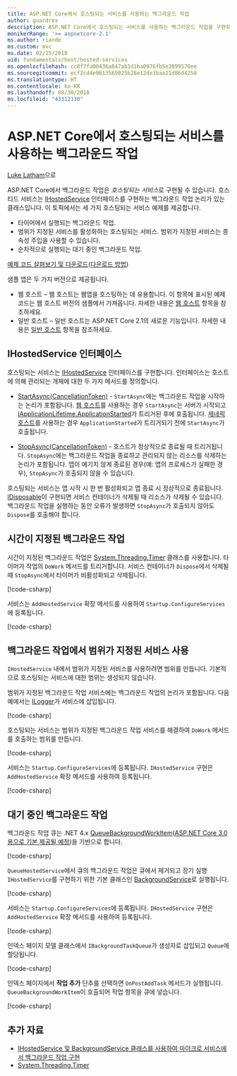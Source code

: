 ```yaml
---
title: ASP.NET Core에서 호스팅되는 서비스를 사용하는 백그라운드 작업
author: guardrex
description: ASP.NET Core에서 호스팅되는 서비스를 사용하는 백그라운드 작업을 구현하는 방법을 배웁니다.
monikerRange: '>= aspnetcore-2.1'
ms.author: riande
ms.custom: mvc
ms.date: 02/15/2018
uid: fundamentals/host/hosted-services
ms.openlocfilehash: cc8f7fa00436a847ab1d1ba0976fb5e3899576ee
ms.sourcegitcommit: ecf2cd4e0613569025b28e12de3baa21d86d4258
ms.translationtype: HT
ms.contentlocale: ko-KR
ms.lasthandoff: 08/30/2018
ms.locfileid: "43312130"
---
```

# <a name="background-tasks-with-hosted-services-in-aspnet-core"></a>ASP.NET Core에서 호스팅되는 서비스를 사용하는 백그라운드 작업

[Luke Latham](https://github.com/guardrex)으로

ASP.NET Core에서 백그라운드 작업은 *호스팅되는 서비스*로 구현될 수 있습니다. 호스티드 서비스는 [IHostedService](/dotnet/api/microsoft.extensions.hosting.ihostedservice) 인터페이스를 구현하는 백그라운드 작업 논리가 있는 클래스입니다. 이 토픽에서는 세 가지 호스팅되는 서비스 예제를 제공합니다.

* 타이머에서 실행되는 백그라운드 작업.
* 범위가 지정된 서비스를 활성화하는 호스팅되는 서비스. 범위가 지정된 서비스는 종속성 주입을 사용할 수 있습니다.
* 순차적으로 실행되는 대기 중인 백그라운드 작업.

[예제 코드 살펴보기 및 다운로드](https://github.com/aspnet/Docs/tree/master/aspnetcore/fundamentals/host/hosted-services/samples/)([다운로드 방법](xref:tutorials/index#how-to-download-a-sample))

샘플 앱은 두 가지 버전으로 제공됩니다.

* 웹 호스트 &ndash; 웹 호스트는 웹앱을 호스팅하는 데 유용합니다. 이 항목에 표시된 예제 코드는 웹 호스트 버전의 샘플에서 가져옵니다. 자세한 내용은 [웹 호스트](xref:fundamentals/host/web-host) 항목을 참조하세요.
* 일반 호스트 &ndash; 일반 호스트는 ASP.NET Core 2.1의 새로운 기능입니다. 자세한 내용은 [일반 호스트](xref:fundamentals/host/generic-host) 항목을 참조하세요.

## <a name="ihostedservice-interface"></a>IHostedService 인터페이스

호스팅되는 서비스는 [IHostedService](/dotnet/api/microsoft.extensions.hosting.ihostedservice) 인터페이스를 구현합니다. 인터페이스는 호스트에 의해 관리되는 개체에 대한 두 가지 메서드를 정의합니다.

* [StartAsync(CancellationToken)](/dotnet/api/microsoft.extensions.hosting.ihostedservice.startasync) - `StartAsync`에는 백그라운드 작업을 시작하는 논리가 포함됩니다. [웹 호스트](xref:fundamentals/host/web-host)를 사용하는 경우 `StartAsync`는 서버가 시작되고 [IApplicationLifetime.ApplicationStarted](/dotnet/api/microsoft.aspnetcore.hosting.iapplicationlifetime.applicationstarted)가 트리거된 후에 호출됩니다. [제네릭 호스트](xref:fundamentals/host/generic-host)를 사용하는 경우 `ApplicationStarted`가 트리거되기 전에 `StartAsync`가 호출됩니다.

* [StopAsync(CancellationToken)](/dotnet/api/microsoft.extensions.hosting.ihostedservice.stopasync) - 호스트가 정상적으로 종료될 때 트리거됩니다. `StopAsync`에는 백그라운드 작업을 종료하고 관리되지 않는 리소스를 삭제하는 논리가 포함됩니다. 앱이 예기치 않게 종료된 경우(예: 앱의 프로세스가 실패한 경우), `StopAsync`가 호출되지 않을 수 있습니다.

호스팅되는 서비스는 앱 시작 시 한 번 활성화되고 앱 종료 시 정상적으로 종료됩니다. [IDisposable](/dotnet/api/system.idisposable)이 구현되면 서비스 컨테이너가 삭제될 때 리소스가 삭제될 수 있습니다. 백그라운드 작업을 실행하는 동안 오류가 발생하면 `StopAsync`가 호출되지 않아도 `Dispose`를 호출해야 합니다.

## <a name="timed-background-tasks"></a>시간이 지정된 백그라운드 작업

시간이 지정된 백그라운드 작업은 [System.Threading.Timer](/dotnet/api/system.threading.timer) 클래스를 사용합니다. 타이머가 작업의 `DoWork` 메서드를 트리거합니다. 서비스 컨테이너가 `Dispose`에서 삭제될 때 `StopAsync`에서 타이머가 비활성화되고 삭제됩니다.

[!code-csharp[](hosted-services/samples/2.x/BackgroundTasksSample-WebHost/Services/TimedHostedService.cs?name=snippet1&highlight=15-16,30,37)]

서비스는 `AddHostedService` 확장 메서드를 사용하여 `Startup.ConfigureServices`에 등록됩니다.

[!code-csharp[](hosted-services/samples/2.x/BackgroundTasksSample-WebHost/Startup.cs?name=snippet1)]

## <a name="consuming-a-scoped-service-in-a-background-task"></a>백그라운드 작업에서 범위가 지정된 서비스 사용

`IHostedService` 내에서 범위가 지정된 서비스를 사용하려면 범위를 만듭니다. 기본적으로 호스팅되는 서비스에 대한 범위는 생성되지 않습니다.

범위가 지정된 백그라운드 작업 서비스에는 백그라운드 작업의 논리가 포함됩니다. 다음 예에서는 [ILogger](/dotnet/api/microsoft.extensions.logging.ilogger)가 서비스에 삽입됩니다.

[!code-csharp[](hosted-services/samples/2.x/BackgroundTasksSample-WebHost/Services/ScopedProcessingService.cs?name=snippet1)]

호스팅되는 서비스는 범위가 지정된 백그라운드 작업 서비스를 해결하여 `DoWork` 메서드를 호출하는 범위를 만듭니다.

[!code-csharp[](hosted-services/samples/2.x/BackgroundTasksSample-WebHost/Services/ConsumeScopedServiceHostedService.cs?name=snippet1&highlight=29-36)]

서비스는 `Startup.ConfigureServices`에 등록됩니다. `IHostedService` 구현은 `AddHostedService` 확장 메서드를 사용하여 등록됩니다.

[!code-csharp[](hosted-services/samples/2.x/BackgroundTasksSample-WebHost/Startup.cs?name=snippet2)]

## <a name="queued-background-tasks"></a>대기 중인 백그라운드 작업

백그라운드 작업 큐는 .NET 4.x [QueueBackgroundWorkItem](/dotnet/api/system.web.hosting.hostingenvironment.queuebackgroundworkitem)([ASP.NET Core 3.0용으로 기본 제공될 예정](https://github.com/aspnet/Hosting/issues/1280))을 기반으로 합니다.

[!code-csharp[](hosted-services/samples/2.x/BackgroundTasksSample-WebHost/Services/BackgroundTaskQueue.cs?name=snippet1)]

`QueueHostedService`에서 큐의 백그라운드 작업은 큐에서 제거되고 장기 실행 `IHostedService`를 구현하기 위한 기본 클래스인 [BackgroundService](/dotnet/api/microsoft.extensions.hosting.backgroundservice)로 실행됩니다.

[!code-csharp[](hosted-services/samples/2.x/BackgroundTasksSample-WebHost/Services/QueuedHostedService.cs?name=snippet1&highlight=16,20)]

서비스는 `Startup.ConfigureServices`에 등록됩니다. `IHostedService` 구현은 `AddHostedService` 확장 메서드를 사용하여 등록됩니다.

[!code-csharp[](hosted-services/samples/2.x/BackgroundTasksSample-WebHost/Startup.cs?name=snippet3)]

인덱스 페이지 모델 클래스에서 `IBackgroundTaskQueue`가 생성자로 삽입되고 `Queue`에 할당됩니다.

[!code-csharp[](hosted-services/samples/2.x/BackgroundTasksSample-WebHost/Pages/Index.cshtml.cs?name=snippet1)]

인덱스 페이지에서 **작업 추가** 단추를 선택하면 `OnPostAddTask` 메서드가 실행됩니다. `QueueBackgroundWorkItem`이 호출되어 작업 항목을 큐에 넣습니다.

[!code-csharp[](hosted-services/samples/2.x/BackgroundTasksSample-WebHost/Pages/Index.cshtml.cs?name=snippet2)]

## <a name="additional-resources"></a>추가 자료

* [IHostedService 및 BackgroundService 클래스를 사용하여 마이크로 서비스에서 백그라운드 작업 구현](/dotnet/standard/microservices-architecture/multi-container-microservice-net-applications/background-tasks-with-ihostedservice)
* [System.Threading.Timer](/dotnet/api/system.threading.timer)
